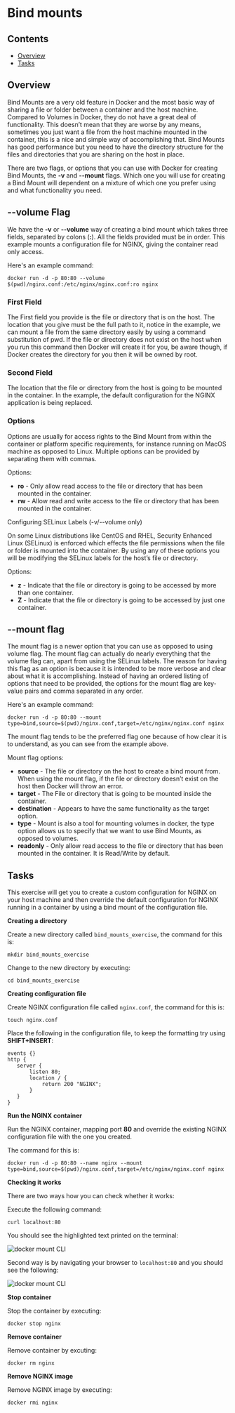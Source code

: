 # Bind mounts

<!--TOC_START-->
## Contents
- [Overview](#overview)
- [Tasks](#tasks)

<!--TOC_END-->
## Overview

Bind Mounts are a very old feature in Docker and the most basic way of sharing a file or folder between a container and the host machine. 
Compared to Volumes in Docker, they do not have a great deal of functionality. 
This doesn’t mean that they are worse by any means, sometimes you just want a file from the host machine mounted in the container, this is a nice and simple way of accomplishing that. 
Bind Mounts has good performance but you need to have the directory structure for the files and directories that you are sharing on the host in place.

There are two flags, or options that you can use with Docker for creating Bind Mounts, the **-v** and **--mount** flags. 
Which one you will use for creating a Bind Mount will dependent on a mixture of which one you prefer using and what functionality you need.

## --volume Flag

We have the **-v** or **--volume** way of creating a bind mount which takes three fields, separated by colons (**:**). 
All the fields provided must be in order. 
This example mounts a configuration file for NGINX, giving the container read only access.

Here's an example command:

```shell
docker run -d -p 80:80 --volume $(pwd)/nginx.conf:/etc/nginx/nginx.conf:ro nginx
```

### First Field

The First field you provide is the file or directory that is on the host. 
The location that you give must be the full path to it, notice in the example, we can mount a file from the same directory easily by using a command substitution of pwd. 
If the file or directory does not exist on the host when you run this command then Docker will create it for you, be aware though, if Docker creates the directory for you then it will be owned by root.

### Second Field

The location that the file or directory from the host is going to be mounted in the container. 
In the example, the default configuration for the NGINX application is being replaced.

### Options

Options are usually for access rights to the Bind Mount from within the container or platform specific requirements, for instance running on MacOS machine as opposed to Linux. 
Multiple options can be provided by  separating them with commas.

Options:
* **ro** - Only allow read access to the file or directory that has been mounted in the container.
* **rw** - Allow read and write access to the file or directory that has been mounted in the container.

Configuring SELinux Labels (-v/--volume only)

On some Linux distributions like CentOS and RHEL, Security Enhanced Linux (SELinux) is enforced which effects the file permissions when the file or folder is mounted into the container. 
By using any of these options you will be modifying the SELinux labels for the host’s file or directory.

Options:
* **z** - Indicate that the file or directory is going to be accessed by more than one container.
* **Z** - Indicate that the file or directory is going to be accessed by just one container.

## --mount flag

The mount flag is a newer option that you can use as opposed to using volume flag. 
The mount flag can actually do nearly everything that the volume flag can, apart from using the SELinux labels. 
The reason for having this flag as an option is because it is intended to be more verbose and clear about what it is accomplishing. 
Instead of having an ordered listing of options that need to be provided, the options for the mount flag are key-value pairs and comma separated in any order.

Here's an example command:

```shell
docker run -d -p 80:80 --mount type=bind,source=$(pwd)/nginx.conf,target=/etc/nginx/nginx.conf nginx
```

The mount flag tends to be the preferred flag one because of how clear it is to understand, as you can see from the example above.

Mount flag options:

* **source** - The file or directory on the host to create a bind mount from. When using the mount flag, if the file or directory doesn’t exist on the host then Docker will throw an error.
* **target** - The File or directory that is going to be mounted inside the container.
* **destination** - Appears to have the same functionality as the target option.
* **type** - Mount is also a tool for mounting volumes in docker, the type option allows us to specify that we want to use Bind Mounts, as opposed to volumes.
* **readonly** - Only allow read access to the file or directory that has been mounted in the container. 
It is Read/Write by default.

## Tasks


This exercise will get you to create a custom configuration for NGINX on your host machine and then override the default configuration for NGINX running in a  container by using a bind mount of the configuration file.

**Creating a directory**

Create a new directory called `bind_mounts_exercise`, the command for this is:

```shell
mkdir bind_mounts_exercise
```

Change to the new directory by executing:

```shell
cd bind_mounts_exercise
``` 

**Creating configuration file**

Create NGINX configuration file called `nginx.conf`, the command for this is:

```shell
touch nginx.conf
```

Place the following in the configuration file, to keep the formatting try using **SHIFT+INSERT**:

```
events {}
http {
   server {
       listen 80;
       location / {
           return 200 "NGINX";
       }
   }
}
```

**Run the NGINX container**

Run the NGINX container, mapping port **80** and override the existing NGINX configuration file with the one you created.

The command for this is:

```shell
docker run -d -p 80:80 --name nginx --mount type=bind,source=$(pwd)/nginx.conf,target=/etc/nginx/nginx.conf nginx
```

**Checking it works**

There are two ways how you can check whether it works:

Execute the following command:

```shell
curl localhost:80
``` 

You should see the highlighted text printed on the terminal:

![docker mount CLI](https://imgur.com/Y5pmala.jpg)

Second way is by navigating your browser to `localhost:80` and you should see the following:

![docker mount CLI](https://imgur.com/lPMUN2c.jpg)

**Stop container**
 
 Stop the container by executing:
 
 ```shell
docker stop nginx 
```

**Remove container**

Remove container by excuting:

```shell
docker rm nginx
```

**Remove NGINX image**

Remove NGINX image by executing:

```shell 
docker rmi nginx
```